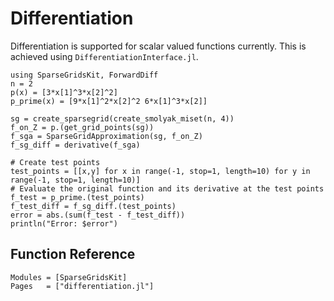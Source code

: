 # Differentiation
Differentiation is supported for scalar valued functions currently.
This is achieved using `DifferentiationInterface.jl`.

```@example diff
using SparseGridsKit, ForwardDiff
n = 2
p(x) = [3*x[1]^3*x[2]^2]
p_prime(x) = [9*x[1]^2*x[2]^2 6*x[1]^3*x[2]]

sg = create_sparsegrid(create_smolyak_miset(n, 4))
f_on_Z = p.(get_grid_points(sg))
f_sga = SparseGridApproximation(sg, f_on_Z)
f_sg_diff = derivative(f_sga)

# Create test points
test_points = [[x,y] for x in range(-1, stop=1, length=10) for y in range(-1, stop=1, length=10)]
# Evaluate the original function and its derivative at the test points
f_test = p_prime.(test_points)
f_test_diff = f_sg_diff.(test_points)
error = abs.(sum(f_test - f_test_diff))
println("Error: $error")
```

## Function Reference
```@autodocs
Modules = [SparseGridsKit]
Pages   = ["differentiation.jl"]
```